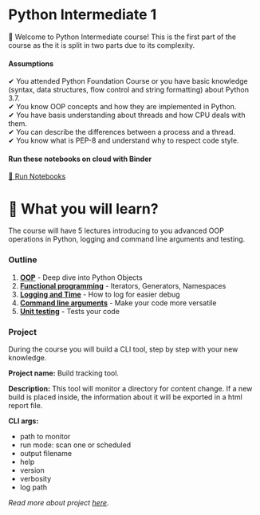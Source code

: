 # Python Intermediate 1

👋 Welcome to Python Intermediate course! This is the first part of the course as the it is split in two parts due to its complexity.

#### Assumptions
✔ You attended Python Foundation Course or you have basic knowledge (syntax, data structures, flow control and string formatting) about Python 3.7.  
✔ You know OOP concepts and how they are implemented in Python.  
✔ You have basis understanding about threads and how CPU deals with them.  
✔ You can describe the differences between a process and a thread.  
✔ You know what is PEP-8 and understand why to respect code style.  

#### Run these notebooks on cloud with Binder
[🚀 Run Notebooks](https://mybinder.org/v2/gh/myshy93/Training-Python-Intermediate/HEAD)

# 📖 What you will learn?

The course will have 5 lectures introducing to you advanced OOP operations in Python, logging and command line arguments and testing.

### Outline
1. **[OOP](Lecture%201/Lecture%201.ipynb)** - Deep dive into Python Objects
2. **[Functional programming](Lecture%202/Lecture%202.ipynb)** - Iterators, Generators, Namespaces
3. **[Logging and Time](Lecture%203/Lecture%203.ipynb)** - How to log for easier debug
4. **[Command line arguments](Lecture%204/Lecture%204.ipynb)** - Make your code more versatile
5. **[Unit testing](Lecture%205/Lecture%205.ipynb)** - Tests your code

### Project

During the course you will build a CLI tool, step by step with your new knowledge.

**Project name:** Build tracking tool.

**Description:** This tool will monitor a directory for content change. If a new build is placed inside,
the information about it will be exported in a html report file.

**CLI args:**
 - path to monitor
 - run mode: scan one or scheduled
 - output filename
 - help
 - version
 - verbosity
 - log path
 
 *Read more about project [here](Project/project-description.ipynb)*.